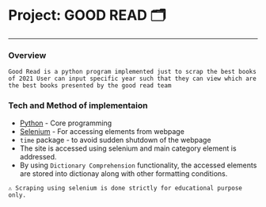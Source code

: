 <h1 class="code-line" data-line-start=0 data-line-end=1 ><a id="Project_GOOD_READ__0"></a>Project: GOOD READ 🗂️</h1>
<hr>
<h3 class="code-line" data-line-start=2 data-line-end=3 ><a id="Overview_2"></a>Overview</h3>
<p class="has-line-data" data-line-start="3" data-line-end="7"><code>Good Read is a python program implemented just to scrap the best books of 2021 User can input specific year such that they can view which are the best books presented by the good read team</code></p>
<h3 class="code-line" data-line-start=7 data-line-end=8 ><a id="Tech_and_Method_of_implementaion_7"></a>Tech and Method of implementaion</h3>
<ul>
<li class="has-line-data" data-line-start="8" data-line-end="9"><a href="https://www.python.org/">Python</a> - Core programming</li>
<li class="has-line-data" data-line-start="9" data-line-end="10"><a href="https://www.selenium.dev/">Selenium</a> - For accessing elements from webpage</li>
<li class="has-line-data" data-line-start="10" data-line-end="11"><code>time</code> package - to avoid sudden shutdown of the webpage</li>
<li class="has-line-data" data-line-start="11" data-line-end="12">The site is accessed using selenium and main category element is addressed.</li>
<li class="has-line-data" data-line-start="12" data-line-end="14">By using <code>Dictionary Comprehension</code> functionality, the accessed elements are stored into dictionay along with other formatting conditions.</li>
</ul>
<p class="has-line-data" data-line-start="14" data-line-end="15"><code>⚠️ Scraping using selenium is done strictly for educational purpose only.</code></p>

